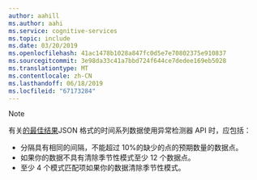 ```yaml
---
author: aahill
ms.author: aahi
ms.service: cognitive-services
ms.topic: include
ms.date: 03/20/2019
ms.openlocfilehash: 41ac1478b1028a847fc0d5e7e70802375e910837
ms.sourcegitcommit: 3e98da33c41a7bbd724f644ce7dedee169eb5028
ms.translationtype: MT
ms.contentlocale: zh-CN
ms.lasthandoff: 06/18/2019
ms.locfileid: "67173284"
---
```

> [!NOTE]
> 有关[的最佳结果](../articles/cognitive-services/anomaly-detector/concepts/anomaly-detection-best-practices.md)JSON 格式的时间系列数据使用异常检测器 API 时，应包括：
> * 分隔具有相同的间隔，不能超过 10%的缺少的点的预期数量的数据点。
> * 如果你的数据不具有清除季节性模式至少 12 个数据点。
> * 至少 4 个模式匹配项如果你的数据清除季节性模式。 
